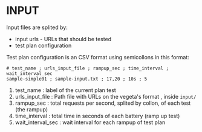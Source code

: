 # INPUT

Input files are splited by:
- input urls - URLs that should be tested
- test plan configuration

Test plan configuration is an CSV format using semicollons in this format:
```
# test_name ; urls_input_file ; rampup_sec ; time_interval ; wait_interval_sec
sample-simple01 ; sample-input.txt ; 17,20 ; 10s ; 5
```
1. test_name : label of the current plan test
1. urls_input_file : Path file with URLs on the vegeta's format , inside `input/`
1. rampup_sec : total requests per second, splited by collon, of each test (the rampup)
1. time_interval : total time in seconds of each battery (ramp up test)
1. wait_interval_sec : wait interval for each rampup of test plan
